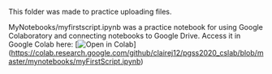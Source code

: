 This folder was made to practice uploading files.

MyNotebooks/myfirstscript.ipynb was a practice notebook for using Google Colaboratory and connecting notebooks to Google Drive. Access it in Google Colab here: [![Open in Colab](https://colab.research.google.com/assets/colab-badge.svg)] (https://colab.research.google.com/github/clairej12/pgss2020_cslab/blob/master/mynotebooks/myFirstScript.ipynb)
